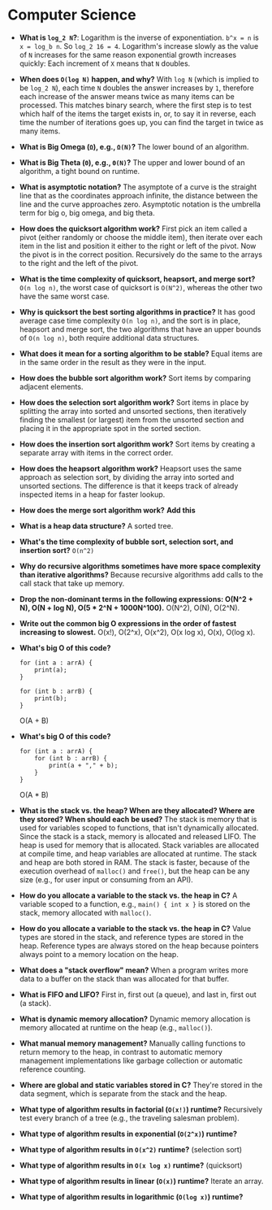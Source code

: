 # Computer Science

- **What is `log_2 N`?**: Logarithm is the inverse of exponentiation. `b^x = n` is `x = log_b n`. So `log_2 16 = 4`. Logarithm's increase slowly as the value of `N` increases for the same reason exponential growth increases quickly: Each increment of `X` means that `N` doubles.
- **When does `O(log N)` happen, and why?** With `log N` (which is implied to be `log_2 N`), each time `N` doubles the answer increases by `1`, therefore each increase of the answer means twice as many items can be processed. This matches binary search, where the first step is to test which half of the items the target exists in, or, to say it in reverse, each time the number of iterations goes up, you can find the target in twice as many items.
- **What is Big Omega (`Ω`), e.g., `Ω(N)`?** The lower bound of an algorithm.
- **What is Big Theta (`Θ`), e.g., `Θ(N)`?** The upper and lower bound of an algorithm, a tight bound on runtime.
- **What is asymptotic notation?** The asymptote of a curve is the straight line that as the coordinates approach infinite, the distance between the line and the curve approaches zero. Asymptotic notation is the umbrella term for big o, big omega, and big theta.
- **How does the quicksort algorithm work?** First pick an item called a pivot (either randomly or choose the middle item), then iterate over each item in the list and position it either to the right or left of the pivot. Now the pivot is in the correct position. Recursively do the same to the arrays to the right and the left of the pivot.
- **What is the time complexity of quicksort, heapsort, and merge sort?** `O(n log n)`, the worst case of quicksort is `O(N^2)`, whereas the other two have the same worst case.
- **Why is quicksort the best sorting algorithms in practice?** It has good average case time complexity `O(n log n)`, and the sort is in place, heapsort and merge sort, the two algorithms that have an upper bounds of `O(n log n)`, both require additional data structures.
- **What does it mean for a sorting algorithm to be stable?** Equal items are in the same order in the result as they were in the input.
- **How does the bubble sort algorithm work?** Sort items by comparing adjacent elements.
- **How does the selection sort algorithm work?** Sort items in place by splitting the array into sorted and unsorted sections, then iteratively finding the smallest (or largest) item from the unsorted section and placing it in the appropriate spot in the sorted section.
- **How does the insertion sort algorithm work?** Sort items by creating a separate array with items in the correct order.
- **How does the heapsort algorithm work?** Heapsort uses the same approach as selection sort, by dividing the array into sorted and unsorted sections. The difference is that it keeps track of already inspected items in a heap for faster lookup.
- **How does the merge sort algorithm work?** **Add this**
- **What is a heap data structure?** A sorted tree.
- **What's the time complexity of bubble sort, selection sort, and insertion sort?** `O(n^2)`
- **Why do recursive algorithms sometimes have more space complexity than iterative algorithms?** Because recursive algorithms add calls to the call stack that take up memory.
- **Drop the non-dominant terms in the following expressions: O(N^2 + N), O(N + log N), O(5 * 2^N + 1000N^100).** O(N^2), O(N), O(2^N).
- **Write out the common big O expressions in the order of fastest increasing to slowest.** O(x!), O(2^x), O(x^2), O(x log x), O(x), O(log x).
- **What's big O of this code?**

    ```
    for (int a : arrA) {
        print(a);
    }

    for (int b : arrB) {
        print(b);
    }
    ```

    O(A + B)

- **What's big O of this code?**

    ```
    for (int a : arrA) {
        for (int b : arrB) {
            print(a + "," + b);
        }
    }
    ```

    O(A * B)
- **What is the stack vs. the heap? When are they allocated? Where are they stored? When should each be used?** The stack is memory that is used for variables scoped to functions, that isn't dynamically allocated. Since the stack is a stack, memory is allocated and released LIFO. The heap is used for memory that is allocated. Stack variables are allocated at compile time, and heap variables are allocated at runtime. The stack and heap are both stored in RAM. The stack is faster, because of the execution overhead of `malloc()` and `free()`, but the heap can be any size (e.g., for user input or consuming from an API).
- **How do you allocate a variable to the stack vs. the heap in C?** A variable scoped to a function, e.g., `main() { int x }` is stored on the stack, memory allocated with `malloc()`.
- **How do you allocate a variable to the stack vs. the heap in C?** Value types are stored in the stack, and reference types are stored in the heap. Reference types are always stored on the heap because pointers always point to a memory location on the heap.
- **What does a "stack overflow" mean?** When a program writes more data to a buffer on the stack than was allocated for that buffer.
- **What is FIFO and LIFO?** First in, first out (a queue), and last in, first out (a stack).
- **What is dynamic memory allocation?** Dynamic memory allocation is memory allocated at runtime on the heap (e.g., `malloc()`).
- **What manual memory management?** Manually calling functions to return memory to the heap, in contrast to automatic memory management implementations like garbage collection or automatic reference counting.
- **Where are global and static variables stored in C?** They're stored in the data segment, which is separate from the stack and the heap.
- **What type of algorithm results in factorial (`O(x!)`) runtime?** Recursively test every branch of a tree (e.g., the traveling salesman problem).
- **What type of algorithm results in exponential (`O(2^x)`) runtime?**
- **What type of algorithm results in `O(x^2)` runtime?** (selection sort)
- **What type of algorithm results in `O(x log x)` runtime?** (quicksort)
- **What type of algorithm results in linear (`O(x)`) runtime?** Iterate an array.
- **What type of algorithm results in logarithmic (`O(log x)`) runtime?**